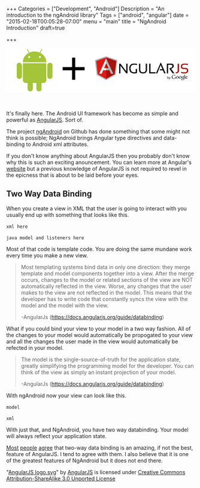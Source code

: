 +++
Categories = ["Development", "Android"]
Description = "An introduction to the ngAndroid library"
Tags = ["android", "angular"]
date = "2015-02-18T00:05:28-07:00"
menu = "main"
title = "NgAndroid Introduction"
draft=true

+++

![Screenshot of stripes](/images/ngandroid.png)

<br>

It's finally here. The Android UI framework has become as simple and powerful as [AngularJS](https://angularjs.org/). Sort of. 

The project [ngAndroid](https://github.com/davityle/ngAndroid) on Github has done something that some might not think is possible; NgAndroid brings Angular type directives and data-binding to Android xml attributes. 

If you don't know anything about AngularJS then you probably don't know why this is such an exciting anouncement. You can learn more at Angular's 
[website](https://angularjs.org/) but a previous knowledge of AngularJS is not required to revel in the epicness that is about to be laid before your eyes. 


## Two Way Data Binding

When you create a view in XML that the user is going to interact with you usually end up with something that looks like this.
```
xml here
```
```
java model and listeners here
```

Most of that code is template code. You are doing the same mundane work every time you make a new view. 

>Most templating systems bind data in only one direction: they merge template and model components together into a view. After the merge occurs, changes to the model or related sections of the view are NOT automatically reflected in the view. Worse, any changes that the user makes to the view are not reflected in the model. This means that the developer has to write code that constantly syncs the view with the model and the model with the view.
>
> -AngularJs 
>(https://docs.angularjs.org/guide/databinding)

What if you could bind your view to your model in a two way fashion. All of the changes to your model would automatically be propogated to your view and all the changes the user made in the view would automatically be refected in your model.

>The model is the single-source-of-truth for the application state, greatly simplifying the programming model for the developer. You can think of the view as simply an instant projection of your model.
>
> -AngularJs 
>(https://docs.angularjs.org/guide/databinding)

With ngAndroid now your view can look like this.
```
model
```
```
xml
```
With just that, and NgAndroid, you have two way databinding. Your model will always reflect your application state. 

[Most](http://www.wintellect.com/devcenter/jlikness/10-reasons-web-developers-should-learn-angularjs) [people](http://code.tutsplus.com/tutorials/5-awesome-angularjs-features--net-25651) [agree](http://anandmanisankar.com/posts/angularjs-best-parts/) that two-way data binding is an amazing, if not the best, feature of AngularJS. I tend to agree with them. I also believe that it is one of the greatest features of NgAndroid but it does not end there.





"[AngularJS logo.svg](https://github.com/angular/angular.js/tree/master/images/logo)" by [AngularJS](https://angularjs.org/) is licensed under <a rel="nofollow" class="external text" href="http://creativecommons.org/licenses/by-sa/3.0/">Creative Commons Attribution-ShareAlike 3.0 Unported License</a>